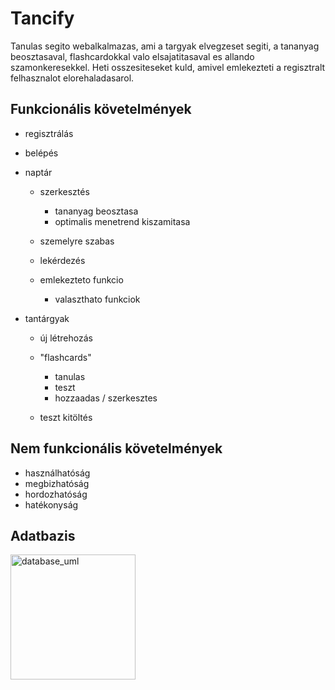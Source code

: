 # Tancify

Tanulas segito webalkalmazas, ami a targyak elvegzeset segiti, a tananyag beosztasaval, flashcardokkal valo elsajatitasaval es allando szamonkeresekkel. Heti osszesiteseket kuld, amivel emlekezteti a regisztralt felhasznalot elorehaladasarol.

## Funkcionális követelmények

* regisztrálás
* belépés
* naptár 

    * szerkesztés

        * tananyag beosztasa
        * optimalis menetrend kiszamitasa

    * szemelyre szabas
    * lekérdezés
    * emlekezteto funkcio

        * valaszthato funkciok
* tantárgyak

    * új létrehozás
    * "flashcards"

        * tanulas
        * teszt
        * hozzaadas / szerkesztes

    * teszt kitöltés

## Nem funkcionális követelmények

* használhatóság
* megbizhatóság
* hordozhatóság
* hatékonyság

## Adatbazis

<img src="https://github.com/acsibacsi/tancify.git/raw/master/docs/uml/database_uml.png" alt="database_uml" width="200">